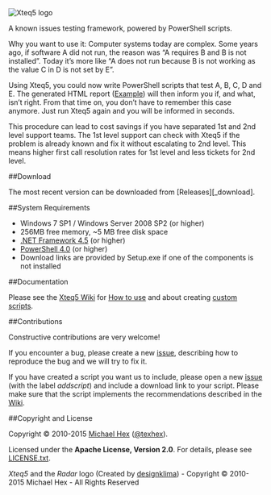<img src="https://github.com/texhex/Xteq5/raw/master/images/Xteq5_NameLogo3.png" alt="Xteq5 logo" title="Xteq5" style="max-width:100%;" />

<!--
About Xteq5
===========
<img src="https://github.com/texhex/Xteq5/raw/master/images/Xteq5_Small.png" alt="Xteq5 logo" title="Xteq5" align="right" style="max-width:100%;" />
-->
 
A known issues testing framework, powered by PowerShell scripts.

Why you want to use it: Computer systems today are complex. Some years ago, if software A did not run, the reason was “A requires B and B is not installed”. Today it’s more like “A does not run because B is not working as the value C in D is not set by E”. 

Using Xteq5, you could now write PowerShell scripts that test A, B, C, D and E. The generated HTML report ([Example][_examplereport]) will then inform you if, and what, isn’t right. From that time on, you don’t have to remember this case anymore. Just run Xteq5 again and you will be informed in seconds.

This procedure can lead to cost savings if you have separated 1st and 2nd level support teams. The 1st level support can check with Xteq5 if the problem is already known and fix it without escalating to 2nd level. This means higher first call resolution rates for 1st level and less tickets for 2nd level. 

<!-- I THINK THIS IS NO LONGER TRUE

**EARLY RELEASE WARNING:** Xteq5 is still under heavy development. Running scripts will work fine, but it does not include a lot of them out of the box. It's nearly useless at this time for "normal" home users, but ready for administrators that plan to utilize it for custom scripts. 
-->


##<a name="download">Download</a>

The most recent version can be downloaded from [Releases][_download].


##<a name="sysrequirements">System Requirements</a>

<!-- These links are also used in /src/setup/_Setup.iss -->

* Windows 7 SP1 / Windows Server 2008 SP2 (or higher)
* 256MB free memory, ~5 MB free disk space
* [.NET Framework 4.5][_netframework] (or higher)
* [PowerShell 4.0][_wmf] (or higher)
* Download links are provided by Setup.exe if one of the components is not installed


##<a name="docs">Documentation</a>

Please see the [Xteq5 Wiki][_wiki] for [How to use][_wiki_howto] and about creating [custom scripts][_wiki_customscripts].

##<a name="contribute">Contributions</a>

<!-- https://help.github.com/articles/using-pull-requests/ -->

Constructive contributions are very welcome! 

If you encounter a bug, please create a new [issue][_issuenew], describing how to reproduce the bug and we will try to fix it. 

If you have created a script you want us to include, please open a new [issue][_issuenew] (with the label _addscript_) and include a download link to your script. Please make sure that the script implements the recommendations described in the [Wiki][_wiki_newscript].


##<a name="copyright">Copyright and License</a>

Copyright © 2010-2015 [Michael Hex][_texhexhomepage] ([@texhex][_texhexgithub]).

Licensed under the **Apache License, Version 2.0**. For details, please see [LICENSE.txt][_license].

*Xteq5* and the *Radar* logo (Created by [designklima](http://designklima.com/)) - Copyright © 2010-2015 Michael Hex - All Rights Reserved 




[_logo]:images/Xteq5_small.png
[_netframework]:http://www.microsoft.com/en-us/download/details.aspx?id=40773
[_wmf]:http://www.microsoft.com/en-us/download/details.aspx?id=40855


[_issuenew]:https://github.com/texhex/Xteq5/issues/new
[_wiki_newscript]:https://github.com/texhex/xteq5/wiki/_fwLinkScript


<!-- List of links from Home.md-->
[_readme_requirements]:https://github.com/texhex/Xteq5/blob/master/README.md#system-requirements
[_readme_contribute]:https://github.com/texhex/Xteq5/blob/master/README.md#contributions
[_downloads]: https://github.com/texhex/Xteq5/releases
[_license]: https://github.com/texhex/Xteq5/blob/master/licenses/LICENSE.txt
[_projecthome]: https://github.com/texhex/Xteq5/
[_example1ise]:https://raw.githubusercontent.com/texhex/Xteq5/master/images/example1_ise.png
[_example1report]:https://raw.githubusercontent.com/texhex/Xteq5/master/images/example1_report.png
[_texhexgithub]:https://github.com/texhex/
[_texhexhomepage]:http://www.texhex.info/
[_examplereport]:http://texhex.github.io/Xteq5/examplereport.html
[_wiki]: https://github.com/texhex/xteq5/wiki
[_wiki_howto]: https://github.com/texhex/xteq5/wiki/How-to-use
[_wiki_customscripts]: https://github.com/texhex/xteq5/wiki/Custom-scripts

